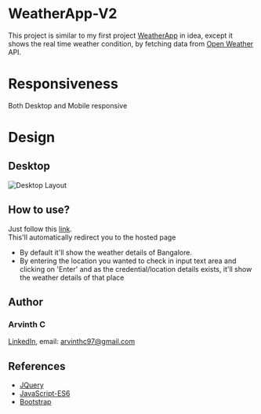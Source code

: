 # WeatherApp-V2

This project is similar to my first project [WeatherApp](https://github.com/ArvinthC3000/WeatherApp) in idea, except it shows the real time weather condition, by fetching data from [Open Weather](https://openweathermap.org/api) API.

# Responsiveness
Both Desktop and Mobile responsive

# Design
## Desktop
![Desktop Layout](https://github.com/ArvinthC3000/WeatherApp-V2/blob/master/images/Desktop.png)

## How to use?
Just follow this [link](https://arvinthc3000.github.io/WeatherApp-V2/).    
This'll automatically redirect you to the hosted page

* By default it'll show the weather details of Bangalore.
* By entering the location you wanted to check in input text area and clicking on 'Enter' and as the credential/location details exists, it'll show the weather details of that place 

## Author
### Arvinth C    
[LinkedIn](https://www.linkedin.com/in/arvinth-chandrasekharan-64236a79), 
email: arvinthc97@gmail.com

## References
* [JQuery](https://jquery.com/)
* [JavaScript-ES6](https://scotch.io/tutorials/how-to-use-the-javascript-fetch-api-to-get-data)
* [Bootstrap](https://getbootstrap.com/docs/4.4/getting-started/introduction/)
